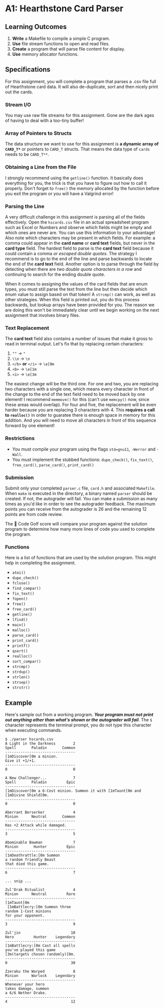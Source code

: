 # A1: Hearthstone Card Parser

Learning Outcomes
-----------------

1.  **Write** a Makefile to compile a simple C program.
2.  **Use** file stream functions to open and read files.
3.  **Create** a program that will parse file content for display.
4.  **Use** memory allocator functions.

Specifications
--------------

For this assignment, you will complete a program that parses a .csv file full of Hearthstone card data. It will also de-duplicate, sort and then nicely print out the cards.

### Stream I/O

You may use raw file streams for this assignment. Gone are the dark ages of having to deal with a too-tiny buffer!

### Array of Pointers to Structs

The data structure we want to use for this assignment is **a dynamic array of `CARD_T*`** or pointers to `CARD_T` structs. That means the data type of `cards` needs to be `CARD_T**`.

### Obtaining a Line from the File

I strongly recommend using the `getline()` function. It basically does everything for you, the trick is that you have to figure out how to call it properly. Don't forget to `free()` the memory allocated by the function before you exit the program or you will have a Valgrind error!

### Parsing the Line

A very difficult challenge in this assignment is parsing all of the fields effectively. Open the `hscards.csv` file in an actual spreadsheet program such as Excel or Numbers and observe which fields might be empty and which ones are never are. You can use this information to your advantage! Also note which characters may be present in which fields. For example: a comma could appear in the **card name** or **card text** fields, but never in the **card type** field. The hardest field to parse is the **card text** field because it could contain a comma _or escaped double quotes_. The strategy I recommend is to go to the end of the line and parse backwards to locate the end of the **card text** field. Another option is to parse through the field by detecting when there are _two double quote characters in a row_ and continuing to search for the ending double quote.

When it comes to assigning the values of the card fields that are enum types, you must still parse the text from the line but then decide which enum value to assign based on that token! A `strcmp()` can work, as well as other strategies. When this field is printed out, you do this process backwards, but lookup arrays have been provided for you. The reason we are doing this won't be immediately clear until we begin working on the next assignment that involves binary files.

### Text Replacement

The **card text** field also contains a number of issues that make it gross to read in terminal output. Let's fix that by replacing certain characters:

1.  `""` -> `"`
2.  `\\n` -> `\n`
3.  `</b>` **or** `</i>` -> `\e[0m`
4.  `<b>` -> `\e[1m`
5.  `<i>` -> `\e[3m`

The easiest change will be the third one. For one and two, you are replacing two characters with a single one, which means every character in front of the change to the end of the text field need to be moved back by one element! I recommend `memmove()` for this (can't use `memcpy()` now, since these areas would overlap). For four and five, the replacement will be even harder because you are replacing 3 characters with 4. This **requires a call to `realloc()`** in order to guaratee there is enough space in memory for this addition. And you will need to move all characters in front of this sequence forward by one element!

### Restrictions

*   You must compile your program using the flags `std=gnu11`, `-Werror` and `-Wall`.
*   You must implement the stubbed functions: `dupe_check()`, `fix_text()`, `free_card()`, `parse_card()`, `print_card()`

### Submission

Submit only your completed `parser.c` file, `card.h` and associated `Makefile`. When `make` is executed in the directory, a binary named `parser` should be created. If not, the autograder will fail. You can make a submission as many times as you'd like in order to see the autograder feedback. The maximum points you can receive from the autograder is 26 and the remaining 12 points are from code review.

The 🌟 Code Golf score will compare your program against the solution program to determine how many more lines of code you used to complete the program.

### Functions

Here is a list of functions that are used by the solution program. This might help in completing the assignment.

*   `atoi()`
*   `dupe_check()`
*   `fclose()`
*   `find_compar()`
*   `fix_text()`
*   `fopen()`
*   `free()`
*   `free_card()`
*   `getline()`
*   `lfind()`
*   `main()`
*   `malloc()`
*   `parse_card()`
*   `print_card()`
*   `printf()`
*   `qsort()`
*   `realloc()`
*   `sort_compar()`
*   `strcmp()`
*   `strdup()`
*   `strlen()`
*   `strsep()`
*   `strstr()`

Example
-------

Here's sample out from a working program. ***Your program must not print out anything other than what's shown or the autograder will fail***. The `$` character represents the terminal prompt, you do not type this character when executing commands.

    $ ./parser hscards.csv
    A Light in the Darkness        2
    Spell       Paladin       Common
    --------------------------------
    [1mDiscover[0m a minion.
    Give it +1/+1.
    --------------------------------
    0                              0
    
    A New Challenger...            7
    Spell       Paladin         Epic
    --------------------------------
    [1mDiscover[0m a 6-Cost minion. Summon it with [1mTaunt[0m and [1mDivine Shield[0m.
    --------------------------------
    0                              0
    
    Aberrant Berserker             4
    Minion      Neutral       Common
    --------------------------------
    Has +2 Attack while damaged.
    --------------------------------
    3                              5
    
    Abominable Bowman              7
    Minion       Hunter         Epic
    --------------------------------
    [1mDeathrattle:[0m Summon
    a random friendly Beast
    that died this game.
    --------------------------------
    6                              7
    
    ... snip ...
    
    Zul'Drak Ritualist             4
    Minion      Neutral         Rare
    --------------------------------
    [1mTaunt[0m
     [1mBattlecry:[0m Summon three
    random 1-Cost minions
    for your opponent.
    --------------------------------
    3                              9
    
    Zul'jin                       10
    Hero         Hunter    Legendary
    --------------------------------
    [1mBattlecry:[0m Cast all spells
    you've played this game
    [3m(targets chosen randomly)[0m.
    --------------------------------
    0                             30
    
    Zzeraku the Warped             8
    Minion      Warlock    Legendary
    --------------------------------
    Whenever your hero
    takes damage, summon
    a 6/6 Nether Drake.
    --------------------------------
    4                             12

